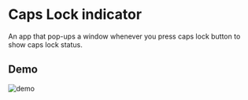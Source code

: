# Caps Lock indicator 
An app that pop-ups a window whenever you press caps lock button to show caps lock status.
## Demo
![demo](https://user-images.githubusercontent.com/56651041/129463693-1c2bfe81-1afd-46e1-a4a8-42c17e10c191.gif)



